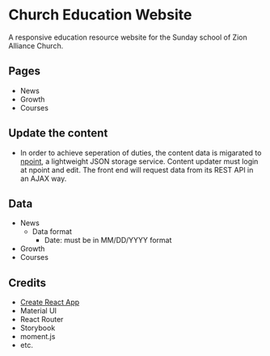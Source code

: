# Church Education Website

A responsive education resource website for the Sunday school of Zion Alliance Church.

## Pages

* News
* Growth
* Courses

## Update the content

- In order to achieve seperation of duties, the content data is migarated to [npoint](https://www.npoint.io/), a lightweight JSON storage service. Content updater must login at npoint and edit. The front end will request data from its REST API in an AJAX way.

## Data

* News
  * Data format
    * Date: must be in MM/DD/YYYY format
* Growth
* Courses

## Credits

- [Create React App](https://github.com/facebook/create-react-app)
- Material UI
- React Router
- Storybook
- moment.js
- etc.

